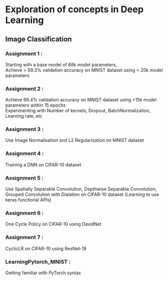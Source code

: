 # Exploration of concepts in Deep Learning  

## Image Classification
### Assignment 1 :  
Starting with a base model of 68k model parameters,  
Achieve > 99.3% validation accuracy on MNIST dataset using < 20k model parameters  

### Assignment 2 :  
Achieve 99.4% validation accuracy on MNIST dataset using <15k model parameters within 15 epochs  
Experimenting with Number of kernels, Dropout, BatchNormalization, Learning rate, etc

### Assignment 3 :
Use Image Normalisation and L2 Regularization on MNIST dataset

### Assignment 4 :
Training a DNN on CIFAR-10 dataset

### Assignment 5 :
Use Spatially Separable Convolution, Depthwise Separable Convolution, Grouped Convolution with Dialation on CIFAR-10 dataset (Learning to use keras functional APIs)

### Assignment 6 :
One Cycle Policy on CIFAR-10 using DavidNet

### Assignment 7 :
CyclicLR on CIFAR-10 using ResNet-18

### LearningPytorch_MNIST :
Getting familiar with PyTorch syntax
